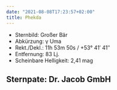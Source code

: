 ```yaml
---
date: "2021-08-08T17:23:57+02:00"
title: Phekda
---
```


- Sternbild: Großer Bär
- Abkürzung: γ Uma
- Rekt./Dekl.: 11h 53m 50s / +53° 41′ 41″
- Entfernung: 83 Lj.
- Scheinbare Helligkeit: 2,41 mag

## Sternpate: Dr. Jacob GmbH
